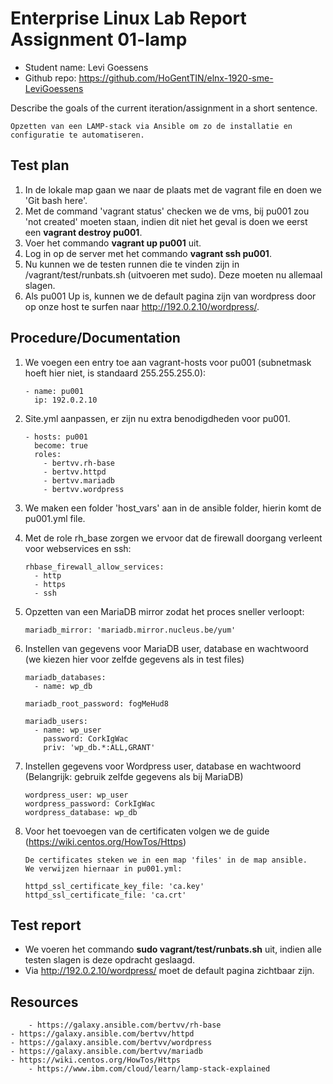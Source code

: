 # Enterprise Linux Lab Report Assignment 01-lamp

- Student name: Levi Goessens
- Github repo: <https://github.com/HoGentTIN/elnx-1920-sme-LeviGoessens>

Describe the goals of the current iteration/assignment in a short sentence.
```
Opzetten van een LAMP-stack via Ansible om zo de installatie en configuratie te automatiseren.
```

## Test plan

1. In de lokale map gaan we naar de plaats met de vagrant file en doen we 'Git bash here'.
2. Met de command 'vagrant status' checken we de vms, bij pu001 zou 'not created' moeten staan, indien dit niet het geval is doen we eerst een **vagrant destroy pu001**.
3. Voer het commando **vagrant up pu001** uit.
4. Log in op de server met het commando **vagrant ssh pu001**.
5. Nu kunnen we de testen runnen die te vinden zijn in /vagrant/test/runbats.sh (uitvoeren met sudo). Deze moeten nu allemaal slagen.
6. Als pu001 Up is, kunnen we de default pagina zijn van wordpress door op onze host te surfen naar http://192.0.2.10/wordpress/.


## Procedure/Documentation
1. We voegen een entry toe aan vagrant-hosts voor pu001 (subnetmask hoeft hier niet, is standaard 255.255.255.0):
	```
	- name: pu001
	  ip: 192.0.2.10
	```

2. Site.yml aanpassen, er zijn nu extra benodigdheden voor pu001.
    ```
    - hosts: pu001
      become: true
      roles:
        - bertvv.rh-base
        - bertvv.httpd
        - bertvv.mariadb
        - bertvv.wordpress
    ```
3. We maken een folder 'host_vars' aan in de ansible folder, hierin komt de pu001.yml file.
4. Met de role rh_base zorgen we ervoor dat de firewall doorgang verleent voor webservices en ssh:
    ```
    rhbase_firewall_allow_services:
      - http
      - https
      - ssh
    ```
5. Opzetten van een MariaDB mirror zodat het proces sneller verloopt:
    ```
    mariadb_mirror: 'mariadb.mirror.nucleus.be/yum'
    ```
6. Instellen van gegevens voor MariaDB user, database en wachtwoord (we kiezen hier voor zelfde gegevens als in test files)
    ```
    mariadb_databases:
      - name: wp_db

    mariadb_root_password: fogMeHud8

    mariadb_users:
      - name: wp_user
        password: CorkIgWac
        priv: 'wp_db.*:ALL,GRANT'
    ```
7. Instellen gegevens voor Wordpress user, database en wachtwoord (Belangrijk: gebruik zelfde gegevens als bij MariaDB)
    ```
    wordpress_user: wp_user
    wordpress_password: CorkIgWac
    wordpress_database: wp_db
    ```
8. Voor het toevoegen van de certificaten volgen we de guide (https://wiki.centos.org/HowTos/Https)
    ```
    De certificates steken we in een map 'files' in de map ansible.
    We verwijzen hiernaar in pu001.yml:

    httpd_ssl_certificate_key_file: 'ca.key'
    httpd_ssl_certificate_file: 'ca.crt'
    ```

## Test report

- We voeren het commando **sudo vagrant/test/runbats.sh** uit, indien alle testen slagen is deze opdracht geslaagd.
- Via http://192.0.2.10/wordpress/ moet de default pagina zichtbaar zijn.

## Resources

        - https://galaxy.ansible.com/bertvv/rh-base
	- https://galaxy.ansible.com/bertvv/httpd
	- https://galaxy.ansible.com/bertvv/wordpress
	- https://galaxy.ansible.com/bertvv/mariadb
	- https://wiki.centos.org/HowTos/Https
        - https://www.ibm.com/cloud/learn/lamp-stack-explained

